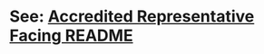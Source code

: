 # See: [Accredited Representative Facing README](products/accredited-representative-facing/README.md)
